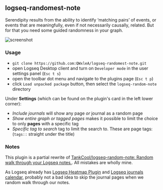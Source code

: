 ## logseq-randomest-note 

Serendipity results from the ability to identify ‘matching pairs’ of events, or events that are meaningfully, even if not necessarily causally, related. But for that you need some guided randomness in your graph.

![screenshot](./screenshot20210914.png)

### Usage

- `git clone https://github.com:QWxleA/logseq-randomest-note.git`
- open Logseq Desktop client and turn on `Developer mode` in the user settings panel (`Esc t s`)
- open the toolbar dot menu and navigate to the plugins page (`Esc t p`)
- click `Load unpacked package` button, then select the `logseq-random-note` directory

Under **Settings** (which can be found on the plugin's card in the left lower corner):

- *Include journals* will show any page *or* journal as a random page
- *Show entire graph or tagged pages* makes it possible to limit the choice to only **pages** with a specific tag
- *Specific tag to search* tag to limit the search to. These are page tags: (`tags::` straight under the title)

### Notes

This plugin is a partial rewrite of [TankCool/logseq-random-note: Random walk through your Logseq notes.](https://github.com/TankCool/logseq-random-note). All mistakes are wholly mine.

As Logseq already has [Logseq Heatmap Plugin](https://github.com/pengx17/logseq-plugin-heatmap) and [Logseq journals calendar](https://github.com/xyhp915/logseq-journals-calendar), probably not a bad idea to skip the journal pages when we random walk through our notes.
